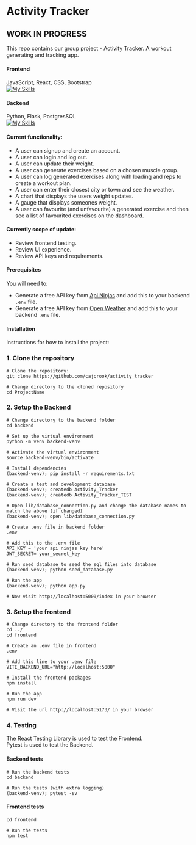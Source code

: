 # Activity Tracker
## WORK IN PROGRESS
This repo contains our group project - Activity Tracker. A workout generating and tracking app.

#### Frontend
JavaScript, React, CSS, Bootstrap  
[![My Skills](https://skillicons.dev/icons?i=js,react,css,bootstrap)](https://skillicons.dev)

#### Backend
Python, Flask, PostgresSQL  
[![My Skills](https://skillicons.dev/icons?i=python,flask,postgres)](https://skillicons.dev)

#### Current functionality:
- A user can signup and create an account.
- A user can login and log out.
- A user can update their weight.
- A user can generate exercises based on a chosen muscle group.
- A user can log generated exercises along with loading and reps to create a workout plan.
- A user can enter their closest city or town and see the weather.
- A chart that displays the users weight updates.
- A gauge that displays someones weight.
- A user can favourite (and unfavourite) a generated exercise and then see a list of favourited exercises on the dashboard.

#### Currently scope of update:
- Review frontend testing.
- Review UI experience.
- Review API keys and requirements.



#### Prerequisites
You will need to: 
- Generate a free API key from [Api Ninjas](https://api-ninjas.com) and add this to your backend `.env` file.
- Generate a free API key from [Open Weather](https://openweathermap.org/api) and add this to your backend `.env` file.

#### Installation
Instructions for how to install the project:

### 1. Clone the repository
```
# Clone the repository:
git clone https://github.com/cajcrook/activity_tracker

# Change directory to the cloned repository
cd ProjectName
```

### 2. Setup the Backend
```
# Change directory to the backend folder
cd backend

# Set up the virtual environment
python -m venv backend-venv

# Activate the virtual environment
source backend-venv/bin/activate

# Install dependencies
(backend-venv); pip install -r requirements.txt

# Create a test and development database
(backend-venv); createdb Activity_Tracker
(backend-venv); createdb Activity_Tracker_TEST

# Open lib/database_connection.py and change the database names to match the above (if changed)
(backend-venv); open lib/database_connection.py

# Create .env file in backend folder
.env

# Add this to the .env file 
API_KEY = 'your api ninjas key here'
JWT_SECRET= your_secret_key

# Run seed_database to seed the sql files into database 
(backend-venv); python seed_database.py

# Run the app
(backend-venv); python app.py

# Now visit http://localhost:5000/index in your browser
```

### 3. Setup the frontend

```
# Change directory to the frontend folder
cd ../
cd frontend

# Create an .env file in frontend
.env

# Add this line to your .env file
VITE_BACKEND_URL="http://localhost:5000"

# Install the frontend packages
npm install 

# Run the app
npm run dev

# Visit the url http://localhost:5173/ in your browser
```

### 4. Testing

The React Testing Library is used to test the Frontend.  
Pytest is used to test the Backend.  

#### Backend tests
```
# Run the backend tests
cd backend

# Run the tests (with extra logging)
(backend-venv); pytest -sv
```
  
#### Frontend tests
```
cd frontend

# Run the tests
npm test
```
